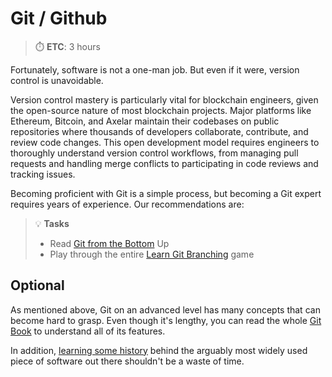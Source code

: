 # Git / Github

> ⏱️ **ETC**: 3 hours

Fortunately, software is not a one-man job. But even if it were, version control is unavoidable.

Version control mastery is particularly vital for blockchain engineers, given the open-source nature of most blockchain projects. Major platforms like Ethereum, Bitcoin, and Axelar maintain their codebases on public repositories where thousands of developers collaborate, contribute, and review code changes. This open development model requires engineers to thoroughly understand version control workflows, from managing pull requests and handling merge conflicts to participating in code reviews and tracking issues.

Becoming proficient with Git is a simple process, but becoming a Git expert requires years of experience. Our recommendations are:&#x20;

> 💡 **Tasks**
> *   Read [Git from the Bottom](https://jwiegley.github.io/git-from-the-bottom-up/) Up
> * Play through the entire [Learn Git Branching](https://learngitbranching.js.org/) game&#x20;

## Optional

As mentioned above, Git on an advanced level has many concepts that can become hard to grasp. Even though it's lengthy, you can read the whole [Git Book](https://git-scm.com/book/en/v2) to understand all of its features.&#x20;

In addition, [learning some history](https://www.linuxjournal.com/content/git-origin-story) behind the arguably most widely used piece of software out there shouldn't be a waste of time.